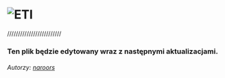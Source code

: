 # ![ETI](https://i.imgur.com/0D5JH4n.png) 
\/\/\/\/\/\/\/\/\/\/\/\/\/\/\/\/\/\/\/\/\/\/\/\/\/
### Ten plik będzie edytowany wraz z następnymi aktualizacjami. 
###### Autorzy: [naroors](https://naroors.pl)